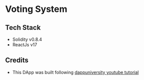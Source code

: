 # Voting System

## Tech Stack
- Solidity v0.8.4
- ReactJs v17

## Credits
- This DApp was built following [dappuniversity youtube tutorial](https://www.youtube.com/watch?v=3681ZYbDSSk)